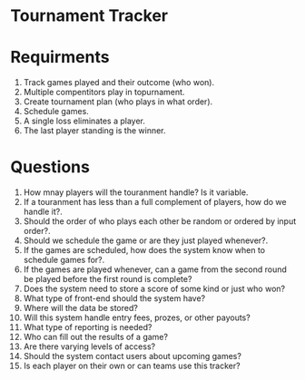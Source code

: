 # Tournament Tracker

# Requirments

1. Track games played and their outcome (who won).<br>
2. Multiple compentitors play in topurnament.<br>
3. Create tournament plan (who plays in what order).<br>
4. Schedule games.<br>
5. A single loss eliminates a player.<br>
6. The last player standing is the winner.<br>

# Questions

1. How mnay players will the touranment handle? Is it variable.<br>
2. If a touranment has less than a full complement of players, how do we handle it?.<br>
3. Should the order of who plays each other be random or ordered by input order?.<br>
4. Should we schedule the game or are they just played whenever?.<br>
5. If the games are scheduled, how does the system know when to schedule games for?.<br>
6. If the games are played whenever, can a game from the second round be played before the first round is complete?<br>
7. Does the system need to store a score of some kind or just who won?<br>
8. What type of front-end should the system have?<br>
9. Where will the data be stored?<br>
10. Will this system handle entry fees, prozes, or other payouts?<br>
11. What type of reporting is needed?<br>
12. Who can fill out the results of a game?<br>
13. Are there varying levels of access?<br>
14. Should the system contact users about upcoming games?<br>
15. Is each player on their own or can teams use this tracker?<br>


